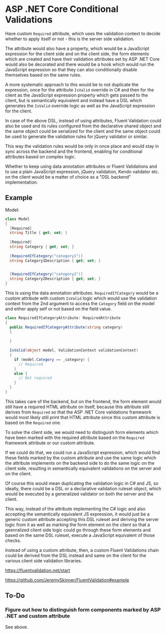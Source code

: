 # ASP .NET Core Conditional Validations

Have custom `Required` attribute, which uses the validation context to decide
whether to apply itself or not - this is the server side validation.

The attribute would also have a property, which would be a JavaScript expression
for the client side and on the client side, the form elements which are created
and have their validation attributes set by ASP .NET Core would also be
decorated and there would be a hook which would run the JavaScript expression so
that they can also conditionally disable themselves based on the same rules.

A more systematic approach to this would be to not duplicate the expression,
once for the attribute `IsValid` override in C# and then for the client as the
JavaScript expression property which gets passed to the client, but is semantically
equivalent and instead have a DSL which generates the `IsValid` override logic as
well as the JavaScript expression for the client.

In case of the above DSL, instead of using attributes, Fluent Validation could
also be used and its rules configured from the declarative shared object and the
same object could be serialized for the client and the same object could be used
to generate the validation rules for jQuery validator or similar.

This way the validation rules would be only in once place and would stay in sync
across the backend and the frontend, enabling for conditional attributes based on
complex logic.

Whether to keep using data annotation attributes or Fluent Validations and to use
a plain JavaScript expression, jQuery validation, Kendo validator etc. on the client
would be a matter of choice as a "DSL backend" implementation.

## Example

Model:

```cs
class Model
{
  [Required]
  string Title { get; set; }
  
  [Required]
  string Category { get; set; }
  
  [RequiredIfCategory("category1")]
  string Category1Description { get; set; }
  

  [RequiredIfCategory("category2")]
  string Category2Description { get; set; }
}
```

This is using the data annotation attributes. `RequiredIfCategory` would be a custom
attribute with custom `IsValid` logic which would use the validation context from the
2nd argument to access the `Category` field on the model and either apply self or not
based on the field value.

```cs
class RequiredIfCategoryAttribute: RequiredAttribute
{
  public RequiredIfCategoryAttribute(string category)
  {
  
  }
  
  IsValid(object model, ValidationContext validationContext)
  {
    if (model.Category == _category) {
      // Required
    }
    else {
      // Not required
    }
  }
}
```

This takes care of the backend, but on the frontend, the form element would still have
a required HTML attribute on itself, because this attribute still derives from `Required`
so that the ASP .NET Core validations framework would most likely still print that HTML
attribute since this custom attribute is based on the `Required` one.

To solve the client side, we would need to distinguish form elements which have been
marked with the required attribute based on the `Required` framework attribute or our
custom attribute.

If we could do that, we could run a JavaScript expression, which would find these
fields marked by the custom attribute and use the same logic which the attribute
implements on the backend side to do the same logic on the client side, resulting in
semantically equivalent validations on the server and on the client.

Of course this would mean duplicating the validation logic in C# and JS, so ideally,
there could be a DSL or a declarative validation ruleset object, which would be
executed by a generalized validator on both the server and the client.

This way, instead of the attribute implementing the C# logic and also accepting the
semantically equivalent JS expression, it would just be a generic custom attribute
accepting this DSL ruleset and deriving the server logic from it as well as marking
the form element on the client so that a geenralized client side logic could go through
these form elements and based on the same DSL ruleset, execute a JavaScript equivalent
of those checks.

Instead of using a custom attribute, then, a custom Fluent Validations chain could be
derived from the DSL instead and same on the client for the various client side
validation libraries.

https://fluentvalidation.net/start

https://github.com/JeremySkinner/FluentValidation#example

## To-Do

### Figure out how to distinguish form components marked by ASP .NET and custom attribute

See above.



